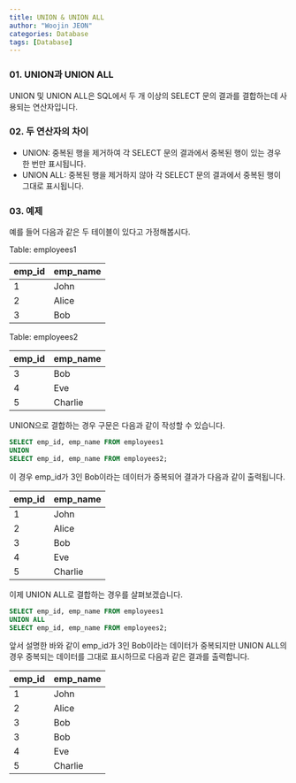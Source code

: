 ```yaml
---
title: UNION & UNION ALL
author: "Woojin JEON"
categories: Database
tags: [Database]
---
```


### 01. UNION과 UNION ALL

UNION 및 UNION ALL은 SQL에서 두 개 이상의 SELECT 문의 결과를 결합하는데 사용되는 연산자입니다.

### 02. 두 연산자의 차이

- UNION: 중복된 행을 제거하여 각 SELECT 문의 결과에서 중복된 행이 있는 경우 한 번만 표시됩니다.
- UNION ALL: 중복된 행을 제거하지 않아 각 SELECT 문의 결과에서 중복된 행이 그대로 표시됩니다.

### 03. 예제

예를 들어 다음과 같은 두 테이블이 있다고 가정해봅시다.

Table: employees1

| emp_id | emp_name |
|--------|----------|
| 1      | John     |
| 2      | Alice    |
| 3      | Bob      |

Table: employees2

| emp_id | emp_name |
|--------|----------|
| 3      | Bob      |
| 4      | Eve      |
| 5      | Charlie  |

UNION으로 결합하는 경우 구문은 다음과 같이 작성할 수 있습니다.

```SQL
SELECT emp_id, emp_name FROM employees1
UNION
SELECT emp_id, emp_name FROM employees2;
```

이 경우 emp_id가 3인 Bob이라는 데이터가 중복되어 결과가 다음과 같이 출력됩니다.

| emp_id | emp_name |
|--------|----------|
| 1      | John     |
| 2      | Alice    |
| 3      | Bob      |
| 4      | Eve      |
| 5      | Charlie  |

이제 UNION ALL로 결합하는 경우를 살펴보겠습니다.

```SQL
SELECT emp_id, emp_name FROM employees1
UNION ALL
SELECT emp_id, emp_name FROM employees2;
```

앞서 설명한 바와 같이 emp_id가 3인 Bob이라는 데이터가 중복되지만 UNION ALL의 경우 중복되는 데이터를 그대로 표시하므로 다음과 같은 결과를 출력합니다.

| emp_id | emp_name |
|--------|----------|
| 1      | John     |
| 2      | Alice    |
| 3      | Bob      |
| 3      | Bob      |
| 4      | Eve      |
| 5      | Charlie  |
